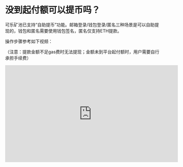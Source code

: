 # 没到起付额可以提币吗？

可乐矿池已支持“自助提币”功能。邮箱登录/钱包登录/匿名三种场景是可以自助提现的，钱包和匿名需要使用钱包签名，匿名仅支持ETH提款。

操作步骤参考如下视频：

（注意：提款金额不足gas费时无法提现；金额未到平台起付额时，用户需要自行承担手续费）

<iframe width="560" height="315" src="https://www.youtube.com/embed/Bn8y40Iq-yk" title="YouTube video player" frameborder="0" allow="accelerometer; autoplay; clipboard-write; encrypted-media; gyroscope; picture-in-picture" allowfullscreen></iframe>
